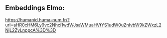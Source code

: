 ## Embeddings Elmo:

https://humanid.huma-num.fr/?url=aHR0cHM6Ly9vc2Nhci1wdWJsaWMuaHVtYS1udW0uZnIvbW9kZWxzL2NjL2ZyLnppcA%3D%3D
